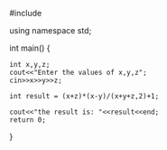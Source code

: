 #include <iostream>

using namespace std;

int main() {
	
	int x,y,z;
	cout<<"Enter the values of x,y,z";
	cin>>x>>y>>z;
	
	int result = (x+z)*(x-y)/(x+y+z,2)+1;
	
	cout<<"the result is: "<<result<<end;
	return 0;
}
